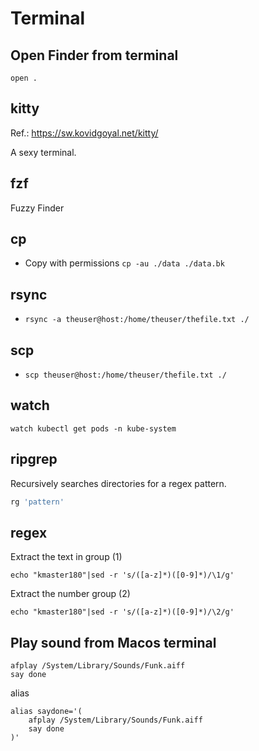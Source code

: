 # Terminal
## Open Finder from terminal
```open .```

## kitty
Ref.: https://sw.kovidgoyal.net/kitty/

A sexy terminal.

## fzf
Fuzzy Finder

## cp
- Copy with permissions ```cp -au ./data ./data.bk```

## rsync
- ```rsync -a theuser@host:/home/theuser/thefile.txt ./```

## scp
- ```scp theuser@host:/home/theuser/thefile.txt ./```

## watch
```
watch kubectl get pods -n kube-system
```
## ripgrep
Recursively searches directories for a regex pattern.
```sh
rg 'pattern'
```

## regex
Extract the text in group (1)

    echo "kmaster180"|sed -r 's/([a-z]*)([0-9]*)/\1/g'

Extract the number group (2)
    
    echo "kmaster180"|sed -r 's/([a-z]*)([0-9]*)/\2/g'

## Play sound from Macos terminal
```
afplay /System/Library/Sounds/Funk.aiff
say done
```

alias
```
alias saydone='(
    afplay /System/Library/Sounds/Funk.aiff
    say done
)'
```
